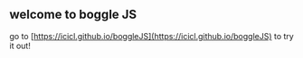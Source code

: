 ## welcome to boggle JS
go to [https://icicl.github.io/boggleJS](https://icicl.github.io/boggleJS) to try it out!
